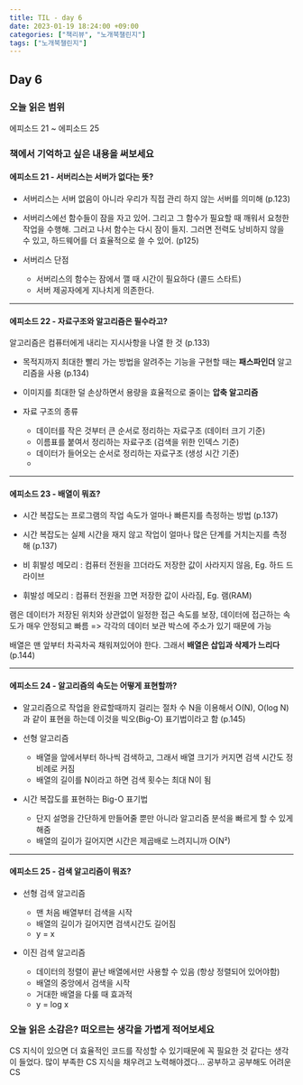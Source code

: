 ```yaml
---
title: TIL - day 6
date: 2023-01-19 18:24:00 +09:00
categories: ["책리뷰", "노개북챌린지"]
tags: ["노개북챌린지"]
---
```


## Day 6

### 오늘 읽은 범위

에피소드 21 ~ 에피소드 25

### 책에서 기억하고 싶은 내용을 써보세요

#### 에피소드 21 - 서버리스는 서버가 없다는 뜻?

- 서버리스는 서버 없음이 아니라 우리가 직접 관리 하지 않는 서버를 의미해 (p.123)

- 서버리스에선 함수들이 잠을 자고 있어. 그리고 그 함수가 필요할 때 깨워서 요청한 작업을 수행해. 그러고 나서 함수는 다시 잠이 들지. 그러면 전력도 낭비하지 않을 수 있고, 하드웨어를 더 효율적으로 쓸 수 있어. (p125)

- 서버리스 단점

  - 서버리스의 함수는 잠에서 깰 때 시간이 필요하다 (콜드 스타트)
  - 서버 제공자에게 지나치게 의존한다.

---

#### 에피소드 22 - 자료구조와 알고리즘은 필수라고?

알고리즘은 컴퓨터에게 내리는 지시사항을 나열 한 것 (p.133)

- 목적지까지 최대한 빨리 가는 방법을 알려주는 기능을 구현할 때는 **패스파인더** 알고리즘을 사용 (p.134)

- 이미지를 최대한 덜 손상하면서 용량을 효율적으로 줄이는 **압축 알고리즘**

- 자료 구조의 종류

  - 데이터를 작은 것부터 큰 순서로 정리하는 자료구조 (데이터 크기 기준)
  - 이름표를 붙여서 정리하는 자료구조 (검색을 위한 인덱스 기준)
  - 데이터가 들어오는 순서로 정리하는 자료구조 (생성 시간 기준)
  -

---

#### 에피소드 23 - 배열이 뭐죠?

- 시간 복잡도는 프로그램의 작업 속도가 얼마나 빠른지를 측정하는 방법 (p.137)

- 시간 복잡도는 실제 시간을 재지 않고 작업이 얼마나 많은 단계를 거치는지를 측정해 (p.137)

- 비 휘발성 메모리 : 컴퓨터 전원을 끄더라도 저장한 값이 사라지지 않음, Eg. 하드 드라이브

- 휘발성 메모리 : 컴퓨터 전원을 끄면 저장한 값이 사라짐, Eg. 램(RAM)

램은 데이터가 저장된 위치와 상관없이 일정한 접근 속도를 보장, 데이터에 접근하는 속도가 매우 안정되고 빠름
=> 각각의 데이터 보관 박스에 주소가 있기 때문에 가능

배열은 맨 앞부터 차곡차곡 채워져있어야 한다. 그래서 **배열은 삽입과 삭제가 느리다** (p.144)

---

#### 에피소드 24 - 알고리즘의 속도는 어떻게 표현할까?

- 알고리즘으로 작업을 완료할때까지 걸리는 절차 수 N을 이용해서 O(N), O(log N)과 같이 표현을 하는데 이것을 빅오(Big-O) 표기법이라고 함 (p.145)

- 선형 알고리즘

  - 배열을 앞에서부터 하나씩 검색하고, 그래서 배열 크기가 커지면 검색 시간도 정비례로 커짐
  - 배열의 길이를 N이라고 하면 검색 횟수는 최대 N이 됨

- 시간 복잡도를 표현하는 Big-O 표기법

  - 단지 설명을 간단하게 만들어줄 뿐만 아니라 알고리즘 분석을 빠르게 할 수 있게 해줌
  - 배열의 길이가 길어지면 시간은 제곱배로 느려지니까 O(N²)

---

#### 에피소드 25 - 검색 알고리즘이 뭐죠?

- 선형 검색 알고리즘

  - 맨 처음 배열부터 검색을 시작
  - 배열의 길이가 길어지면 검색시간도 길어짐
  - y = x

- 이진 검색 알고리즘

  - 데이터의 정렬이 끝난 배열에서만 사용할 수 있음 (항상 정렬되어 있어야함)
  - 배열의 중앙에서 검색을 시작
  - 거대한 배열을 다룰 때 효과적
  - y = log x

### 오늘 읽은 소감은? 떠오르는 생각을 가볍게 적어보세요

CS 지식이 있으면 더 효율적인 코드를 작성할 수 있기때문에 꼭 필요한 것 같다는 생각이 들었다. 많이 부족한 CS 지식을 채우려고 노력해야겠다... 공부하고 공부해도 어려운 CS

